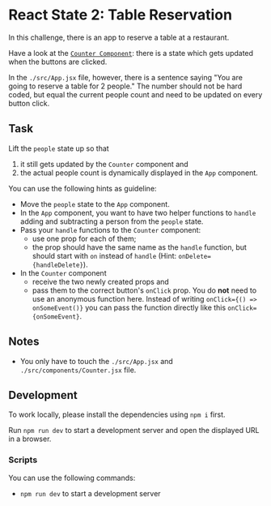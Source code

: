 # React State 2: Table Reservation

In this challenge, there is an app to reserve a table at a restaurant.

Have a look at the [`Counter Component`](./src/components/Counter.jsx): there is a state which gets updated when the buttons are clicked.

In the `./src/App.jsx` file, however, there is a sentence saying "You are going to reserve a table for 2 people." The number should not be hard coded, but equal the current people count and need to be updated on every button click.

## Task

Lift the `people` state up so that

1. it still gets updated by the `Counter` component and
2. the actual people count is dynamically displayed in the `App` component.

You can use the following hints as guideline:

-   Move the `people` state to the `App` component.
-   In the `App` component, you want to have two helper functions to `handle` adding and subtracting a person from the `people` state.
-   Pass your `handle` functions to the `Counter` component:
    -   use one prop for each of them;
    -   the prop should have the same name as the `handle` function, but should start with `on` instead of `handle` (Hint: `onDelete={handleDelete}`).
-   In the `Counter` component
    -   receive the two newly created props and
    -   pass them to the correct button's `onClick` prop. You do **not** need to use an anonymous function here. Instead of writing `onClick={() => onSomeEvent()}` you can pass the function directly like this `onClick={onSomeEvent}`.

## Notes

-   You only have to touch the `./src/App.jsx` and `./src/components/Counter.jsx` file.

## Development

To work locally, please install the dependencies using `npm i` first.

Run `npm run dev` to start a development server and open the displayed URL in a browser.

### Scripts

You can use the following commands:

-   `npm run dev` to start a development server
